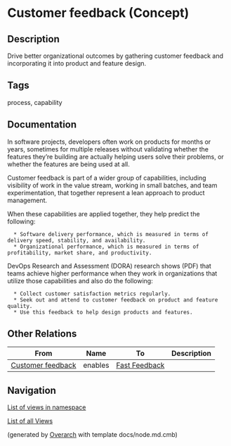 
# Customer feedback (Concept)
## Description
Drive better organizational outcomes by gathering customer feedback and incorporating it into product and feature design.


## Tags
process, capability

## Documentation
In software projects, developers often work on products for months or years, sometimes for multiple releases without validating whether the features they’re building are actually helping users solve their problems, or whether the features are being used at all.
  
  Customer feedback is part of a wider group of capabilities, including visibility of work in the value stream, working in small batches, and team experimentation, that together represent a lean approach to product management.
  
  When these capabilities are applied together, they help predict the following:
  
      * Software delivery performance, which is measured in terms of delivery speed, stability, and availability.
      * Organizational performance, which is measured in terms of profitability, market share, and productivity.
  
  DevOps Research and Assessment (DORA) research shows (PDF) that teams achieve higher performance when they work in organizations that utilize those capabilities and also do the following:
  
      * Collect customer satisfaction metrics regularly.
      * Seek out and attend to customer feedback on product and feature quality.
      * Use this feedback to help design products and features.
## Other Relations
| From | Name | To | Description |
|---|---|---|---|
| [Customer feedback](../../../software-development/dora/capability/customer-feedback.md) | enables | [Fast Feedback](../../../software-development/dora/capability/fast-feedback.md) |  |


## Navigation
[List of views in namespace](./views-in-namespace.md)

[List of all Views](../../../views.md)


(generated by [Overarch](https://github.com/soulspace-org/overarch) with template docs/node.md.cmb)
